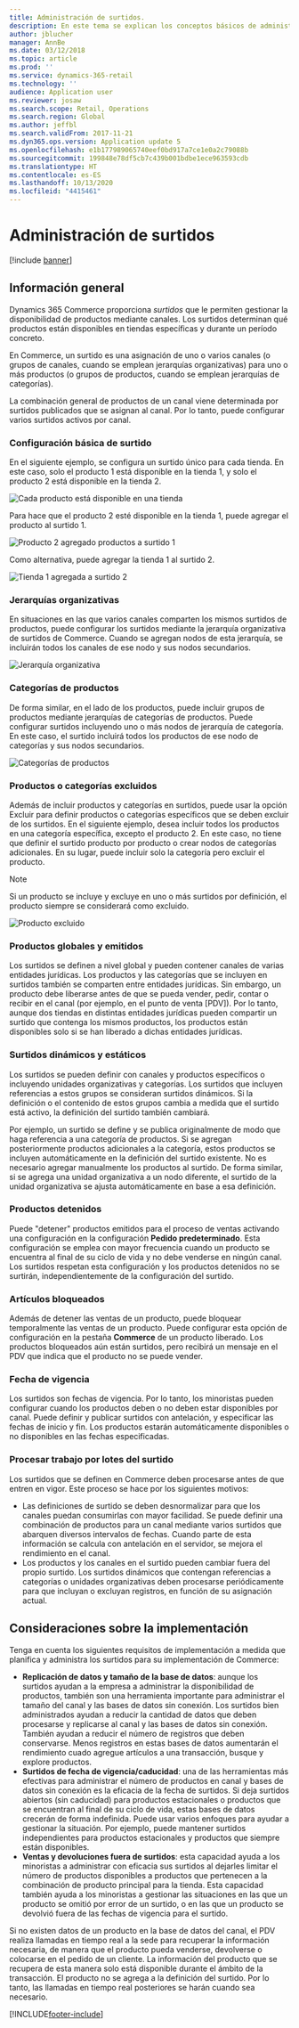 ```yaml
---
title: Administración de surtidos.
description: En este tema se explican los conceptos básicos de administración de surtidos en Dynamics 365 Commerce y se proporcionan consideraciones sobre implementaciones para el proyecto.
author: jblucher
manager: AnnBe
ms.date: 03/12/2018
ms.topic: article
ms.prod: ''
ms.service: dynamics-365-retail
ms.technology: ''
audience: Application user
ms.reviewer: josaw
ms.search.scope: Retail, Operations
ms.search.region: Global
ms.author: jeffbl
ms.search.validFrom: 2017-11-21
ms.dyn365.ops.version: Application update 5
ms.openlocfilehash: e1b177989065740eef0bd917a7ce1e0a2c79088b
ms.sourcegitcommit: 199848e78df5cb7c439b001bdbe1ece963593cdb
ms.translationtype: HT
ms.contentlocale: es-ES
ms.lasthandoff: 10/13/2020
ms.locfileid: "4415461"
---
```

# <a name="assortment-management"></a>Administración de surtidos

[!include [banner](../includes/banner.md)]

## <a name="overview"></a>Información general

Dynamics 365 Commerce proporciona *surtidos* que le permiten gestionar la disponibilidad de productos mediante canales. Los surtidos determinan qué productos están disponibles en tiendas específicas y durante un período concreto.

En Commerce, un surtido es una asignación de uno o varios canales (o grupos de canales, cuando se emplean jerarquías organizativas) para uno o más productos (o grupos de productos, cuando se emplean jerarquías de categorías).

La combinación general de productos de un canal viene determinada por surtidos publicados que se asignan al canal. Por lo tanto, puede configurar varios surtidos activos por canal.

### <a name="basic-assortment-setup"></a>Configuración básica de surtido

En el siguiente ejemplo, se configura un surtido único para cada tienda. En este caso, solo el producto 1 está disponible en la tienda 1, y solo el producto 2 está disponible en la tienda 2.

![Cada producto está disponible en una tienda](./media/Managing-assortments-figure1.png)

Para hace que el producto 2 esté disponible en la tienda 1, puede agregar el producto al surtido 1.

![Producto 2 agregado productos a surtido 1](./media/Managing-assortments-figure2.png)

Como alternativa, puede agregar la tienda 1 al surtido 2.

![Tienda 1 agregada a surtido 2](./media/Managing-assortments-figure3.png)

### <a name="organization-hierarchies"></a>Jerarquías organizativas

En situaciones en las que varios canales comparten los mismos surtidos de productos, puede configurar los surtidos mediante la jerarquía organizativa de surtidos de Commerce. Cuando se agregan nodos de esta jerarquía, se incluirán todos los canales de ese nodo y sus nodos secundarios.

![Jerarquía organizativa](./media/Managing-assortments-figure4.png)

### <a name="product-categories"></a>Categorías de productos

De forma similar, en el lado de los productos, puede incluir grupos de productos mediante jerarquías de categorías de productos. Puede configurar surtidos incluyendo uno o más nodos de jerarquía de categoría. En este caso, el surtido incluirá todos los productos de ese nodo de categorías y sus nodos secundarios.

![Categorías de productos](./media/Managing-assortments-figure5.png)

### <a name="excluded-products-or-categories"></a>Productos o categorías excluidos

Además de incluir productos y categorías en surtidos, puede usar la opción Excluir para definir productos o categorías específicos que se deben excluir de los surtidos. En el siguiente ejemplo, desea incluir todos los productos en una categoría específica, excepto el producto 2. En este caso, no tiene que definir el surtido producto por producto o crear nodos de categorías adicionales. En su lugar, puede incluir solo la categoría pero excluir el producto.

> [!NOTE]
> Si un producto se incluye y excluye en uno o más surtidos por definición, el producto siempre se considerará como excluido.

![Producto excluido](./media/Managing-assortments-figure6.png)

### <a name="global-and-released-products"></a>Productos globales y emitidos

Los surtidos se definen a nivel global y pueden contener canales de varias entidades jurídicas. Los productos y las categorías que se incluyen en surtidos también se comparten entre entidades jurídicas. Sin embargo, un producto debe liberarse antes de que se pueda vender, pedir, contar o recibir en el canal (por ejemplo, en el punto de venta \[PDV\]). Por lo tanto, aunque dos tiendas en distintas entidades jurídicas pueden compartir un surtido que contenga los mismos productos, los productos están disponibles solo si se han liberado a dichas entidades jurídicas.

### <a name="dynamic-and-static-assortments"></a>Surtidos dinámicos y estáticos

Los surtidos se pueden definir con canales y productos específicos o incluyendo unidades organizativas y categorías. Los surtidos que incluyen referencias a estos grupos se consideran surtidos dinámicos. Si la definición o el contenido de estos grupos cambia a medida que el surtido está activo, la definición del surtido también cambiará.

Por ejemplo, un surtido se define y se publica originalmente de modo que haga referencia a una categoría de productos. Si se agregan posteriormente productos adicionales a la categoría, estos productos se incluyen automáticamente en la definición del surtido existente. No es necesario agregar manualmente los productos al surtido. De forma similar, si se agrega una unidad organizativa a un nodo diferente, el surtido de la unidad organizativa se ajusta automáticamente en base a esa definición.

### <a name="stopped-products"></a>Productos detenidos

Puede "detener" productos emitidos para el proceso de ventas activando una configuración en la configuración **Pedido predeterminado**. Esta configuración se emplea con mayor frecuencia cuando un producto se encuentra al final de su ciclo de vida y no debe venderse en ningún canal. Los surtidos respetan esta configuración y los productos detenidos no se surtirán, independientemente de la configuración del surtido.

### <a name="blocked-products"></a>Artículos bloqueados

Además de detener las ventas de un producto, puede bloquear temporalmente las ventas de un producto. Puede configurar esta opción de configuración en la pestaña **Commerce** de un producto liberado. Los productos bloqueados aún están surtidos, pero recibirá un mensaje en el PDV que indica que el producto no se puede vender.

### <a name="date-effectivity"></a>Fecha de vigencia

Los surtidos son fechas de vigencia. Por lo tanto, los minoristas pueden configurar cuando los productos deben o no deben estar disponibles por canal. Puede definir y publicar surtidos con antelación, y especificar las fechas de inicio y fin. Los productos estarán automáticamente disponibles o no disponibles en las fechas especificadas.

### <a name="process-assortments-batch-job"></a>Procesar trabajo por lotes del surtido

Los surtidos que se definen en Commerce deben procesarse antes de que entren en vigor. Este proceso se hace por los siguientes motivos:

- Las definiciones de surtido se deben desnormalizar para que los canales puedan consumirlas con mayor facilidad. Se puede definir una combinación de productos para un canal mediante varios surtidos que abarquen diversos intervalos de fechas. Cuando parte de esta información se calcula con antelación en el servidor, se mejora el rendimiento en el canal.
- Los productos y los canales en el surtido pueden cambiar fuera del propio surtido. Los surtidos dinámicos que contengan referencias a categorías o unidades organizativas deben procesarse periódicamente para que incluyan o excluyan registros, en función de su asignación actual.

## <a name="implementation-considerations"></a>Consideraciones sobre la implementación

Tenga en cuenta los siguientes requisitos de implementación a medida que planifica y administra los surtidos para su implementación de Commerce:

- **Replicación de datos y tamaño de la base de datos**: aunque los surtidos ayudan a la empresa a administrar la disponibilidad de productos, también son una herramienta importante para administrar el tamaño del canal y las bases de datos sin conexión. Los surtidos bien administrados ayudan a reducir la cantidad de datos que deben procesarse y replicarse al canal y las bases de datos sin conexión. También ayudan a reducir el número de registros que deben conservarse. Menos registros en estas bases de datos aumentarán el rendimiento cuado agregue artículos a una transacción, busque y explore productos.
- **Surtidos de fecha de vigencia/caducidad**: una de las herramientas más efectivas para administrar el número de productos en canal y bases de datos sin conexión es la eficacia de la fecha de surtidos. Si deja surtidos abiertos (sin caducidad) para productos estacionales o productos que se encuentran al final de su ciclo de vida, estas bases de datos crecerán de forma indefinida. Puede usar varios enfoques para ayudar a gestionar la situación. Por ejemplo, puede mantener surtidos independientes para productos estacionales y productos que siempre están disponibles.
- **Ventas y devoluciones fuera de surtidos**: esta capacidad ayuda a los minoristas a administrar con eficacia sus surtidos al dejarles limitar el número de productos disponibles a productos que pertenecen a la combinación de producto principal para la tienda. Esta capacidad también ayuda a los minoristas a gestionar las situaciones en las que un producto se omitió por error de un surtido, o en las que un producto se devolvió fuera de las fechas de vigencia para el surtido.

Si no existen datos de un producto en la base de datos del canal, el PDV realiza llamadas en tiempo real a la sede para recuperar la información necesaria, de manera que el producto pueda venderse, devolverse o colocarse en el pedido de un cliente. La información del producto que se recupera de esta manera solo está disponible durante el ámbito de la transacción. El producto no se agrega a la definición del surtido. Por lo tanto, las llamadas en tiempo real posteriores se harán cuando sea necesario.


[!INCLUDE[footer-include](../includes/footer-banner.md)]